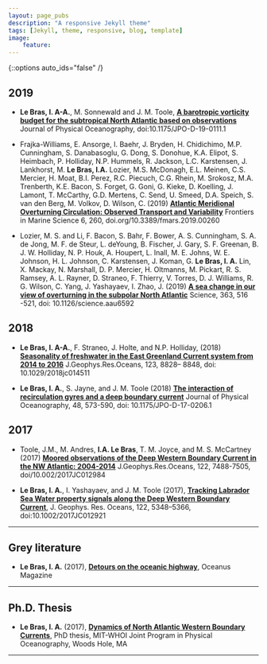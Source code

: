 ```yaml
---
layout: page_pubs
description: "A responsive Jekyll theme"
tags: [Jekyll, theme, responsive, blog, template]
image: 
    feature:
---
```


{::options auto_ids="false" /}

## 2019

* **Le Bras, I. A-A.**, M. Sonnewald and J. M. Toole, [**A barotropic vorticity budget for the subtropical North Atlantic based on observations**](https://journals.ametsoc.org/doi/abs/10.1175/JPO-D-19-0111.1) Journal of Physical Oceanography, doi:10.1175/JPO-D-19-0111.1

* Frajka-Williams, E. Ansorge, I. Baehr, J. Bryden, H. Chidichimo, M.P. Cunningham, S. Danabasoglu, G. Dong, S. Donohue, K.A. Elipot, S. Heimbach, P. Holliday, N.P. Hummels, R. Jackson, L.C. Karstensen, J. Lankhorst, M. **Le Bras, I.A.** Lozier, M.S. McDonagh, E.L. Meinen, C.S. Mercier, H. Moat, B.I. Perez, R.C. Piecuch, C.G. Rhein, M. Srokosz, M.A. Trenberth, K.E. Bacon, S. Forget, G. Goni, G. Kieke, D. Koelling, J. Lamont, T. McCarthy, G.D. Mertens, C. Send, U. Smeed, D.A. Speich, S. van den Berg, M. Volkov, D. Wilson, C. (2019) [**Atlantic Meridional Overturning Circulation: Observed Transport and Variability**](https://www.frontiersin.org/articles/10.3389/fmars.2019.00260/full?&utm_source=Email_to_authors_&utm_medium=Email&utm_content=T1_11.5e1_author&utm_campaign=Email_publication&field=&journalName=Frontiers_in_Marine_Science&id=436930) Frontiers in Marine Science 6, 260, doi.org/10.3389/fmars.2019.00260

* Lozier, M. S. and Li, F. Bacon, S. Bahr, F. Bower, A. S. Cunningham, S. A. de Jong, M. F. de Steur, L. deYoung, B. Fischer, J. Gary, S. F. Greenan, B. J. W. Holliday, N. P. Houk, A. Houpert, L. Inall, M. E. Johns, W. E. Johnson, H. L. Johnson, C. Karstensen, J. Koman, G. **Le Bras, I. A.** Lin, X. Mackay, N. Marshall, D. P. Mercier, H. Oltmanns, M. Pickart, R. S. Ramsey, A. L. Rayner, D. Straneo, F. Thierry, V. Torres, D. J. Williams, R. G. Wilson, C. Yang, J. Yashayaev, I. Zhao, J. (2019) [**A sea change in our view of overturning in the subpolar North Atlantic**](https://science.sciencemag.org/content/363/6426/516) Science, 363, 516 -521, doi: 10.1126/science.aau6592

## 2018

* **Le Bras, I. A-A.**, F. Straneo, J. Holte, and N.P. Holliday, (2018) [**Seasonality of freshwater in the East Greenland Current system from 2014 to 2016**](https://agupubs.onlinelibrary.wiley.com/doi/abs/10.1029/2018JC014511) J.Geophys.Res.Oceans, 123, 8828– 8848, doi: 10.1029/2018jc014511

* **Le Bras, I. A.**, S. Jayne, and J. M. Toole (2018) [**The interaction of recirculation gyres and a deep boundary current**](https://journals.ametsoc.org/doi/abs/10.1175/JPO-D-17-0206.1?journalCode=phoc) Journal of Physical Oceanography, 48, 573-590, doi: 10.1175/JPO-D-17-0206.1

## 2017

* Toole, J.M., M. Andres, **I.A. Le Bras**, T. M. Joyce, and M. S. McCartney (2017) [**Moored observations of the Deep Western Boundary Current in the NW Atlantic: 2004-2014**](http://onlinelibrary.wiley.com/doi/10.1002/2017JC012984/full) J.Geophys.Res.Oceans, 122, 7488-7505, doi/10.002/2017JC012984


* **Le Bras, I. A.**, I. Yashayaev, and J. M. Toole (2017), [**Tracking Labrador Sea Water property signals along the Deep Western Boundary Current**](http://onlinelibrary.wiley.com/doi/10.1002/2017JC012921/full), J. Geophys. Res. Oceans, 122, 5348–5366, doi:10.1002/2017JC012921

---

## Grey literature

* **Le Bras, I. A.** (2017), [**Detours on the oceanic highway**](http://www.whoi.edu/oceanus/viewArticle.do?id=189349), Oceanus Magazine

---

## Ph.D. Thesis

* **Le Bras, I. A.** (2017), [**Dynamics of North Atlantic Western Boundary Currents**](https://dspace.mit.edu/handle/1721.1/109056), PhD thesis, MIT-WHOI Joint Program in Physical Oceanography, Woods Hole, MA

---


